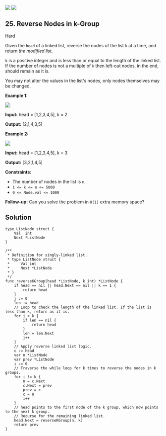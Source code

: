 [![](https://img.shields.io/github/stars/javadev/LeetCode-in-All?label=Stars&style=flat-square)](https://github.com/javadev/LeetCode-in-All)
[![](https://img.shields.io/github/forks/javadev/LeetCode-in-All?label=Fork%20me%20on%20GitHub%20&style=flat-square)](https://github.com/javadev/LeetCode-in-All/fork)

## 25\. Reverse Nodes in k-Group

Hard

Given the `head` of a linked list, reverse the nodes of the list `k` at a time, and return _the modified list_.

`k` is a positive integer and is less than or equal to the length of the linked list. If the number of nodes is not a multiple of `k` then left-out nodes, in the end, should remain as it is.

You may not alter the values in the list's nodes, only nodes themselves may be changed.

**Example 1:**

![](https://assets.leetcode.com/uploads/2020/10/03/reverse_ex1.jpg)

**Input:** head = [1,2,3,4,5], k = 2

**Output:** [2,1,4,3,5] 

**Example 2:**

![](https://assets.leetcode.com/uploads/2020/10/03/reverse_ex2.jpg)

**Input:** head = [1,2,3,4,5], k = 3

**Output:** [3,2,1,4,5] 

**Constraints:**

*   The number of nodes in the list is `n`.
*   `1 <= k <= n <= 5000`
*   `0 <= Node.val <= 1000`

**Follow-up:** Can you solve the problem in `O(1)` extra memory space?

## Solution

```golang
type ListNode struct {
	Val  int
	Next *ListNode
}

/**
 * Definition for singly-linked list.
 * type ListNode struct {
 *     Val int
 *     Next *ListNode
 * }
 */
func reverseKGroup(head *ListNode, k int) *ListNode {
	if head == nil || head.Next == nil || k == 1 {
		return head
	}
	j := 0
	len := head
	// Loop to check the length of the linked list. If the list is less than k, return as it is.
	for j < k {
		if len == nil {
			return head
		}
		len = len.Next
		j++
	}
	// Apply reverse linked list logic.
	c := head
	var n *ListNode
	var prev *ListNode
	i := 0
	// Traverse the while loop for k times to reverse the nodes in k groups.
	for i != k {
		n = c.Next
		c.Next = prev
		prev = c
		c = n
		i++
	}
	// head points to the first node of the k group, which now points to the next k group.
	// Recurse for the remaining linked list.
	head.Next = reverseKGroup(n, k)
	return prev
}
```